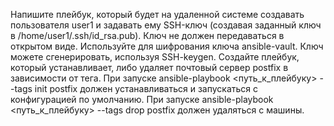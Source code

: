 Напишите плейбук, который будет на удаленной системе создавать пользователя user1 и задавать ему SSH-ключ (создавая заданный ключ в /home/user1/.ssh/id_rsa.pub). Ключ не должен передаваться в открытом виде. Используйте для шифрования ключа ansible-vault. Ключ можете сгенерировать, используя SSH-keygen.
Создайте плейбук, который устанавливает, либо удаляет почтовый сервер postfix в зависимости от тега.
При запуске ansible-playbook <путь_к_плейбуку> --tags init postfix должен устанавливаться и запускаться с конфигурацией по умолчанию. При запуске ansible-playbook <путь_к_плейбуку> --tags drop postfix должен удаляться с машины.
